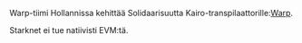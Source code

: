 Warp-tiimi Hollannissa kehittää Solidaarisuutta Kairo-transpilaattorille:[Warp](https://github.com/NethermindEth/warp).

Starknet ei tue natiivisti EVM:tä.